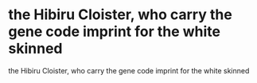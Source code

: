 # the Hibiru Cloister, who carry the gene code imprint for the white skinned

the Hibiru Cloister, who carry the gene code imprint for the white skinned